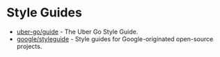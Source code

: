 # Style Guides

- [uber-go/guide](https://github.com/uber-go/guide) - The Uber Go Style Guide.
- [google/styleguide](https://github.com/google/styleguide) - Style guides for Google-originated open-source projects.
